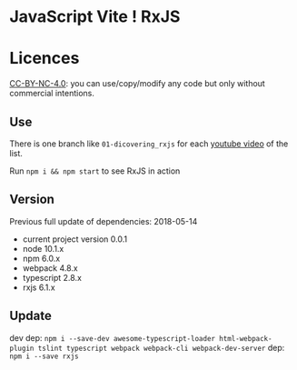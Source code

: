 # JavaScript Vite ! RxJS

# Licences

 [CC-BY-NC-4.0](https://creativecommons.org/licenses/by-nc/4.0/): you can use/copy/modify any code but only without commercial intentions. 


## Use
There is one branch like `01-dicovering_rxjs` for each [youtube video](https://www.youtube.com) of the list.

Run `npm i && npm start` to see RxJS in action

## Version

Previous full update of dependencies: 2018-05-14
* current project version 0.0.1
* node 10.1.x
* npm 6.0.x
* webpack 4.8.x
* typescript 2.8.x
* rxjs 6.1.x

## Update

dev dep: `npm i --save-dev awesome-typescript-loader html-webpack-plugin tslint typescript webpack webpack-cli webpack-dev-server`
dep: `npm i --save rxjs`
